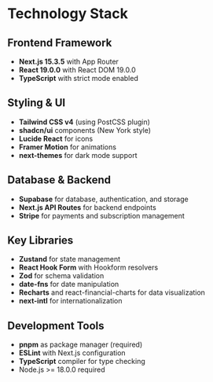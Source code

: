 # Technology Stack

## Frontend Framework
- **Next.js 15.3.5** with App Router
- **React 19.0.0** with React DOM 19.0.0
- **TypeScript** with strict mode enabled

## Styling & UI
- **Tailwind CSS v4** (using PostCSS plugin)
- **shadcn/ui** components (New York style)
- **Lucide React** for icons
- **Framer Motion** for animations
- **next-themes** for dark mode support

## Database & Backend
- **Supabase** for database, authentication, and storage
- **Next.js API Routes** for backend endpoints
- **Stripe** for payments and subscription management

## Key Libraries
- **Zustand** for state management
- **React Hook Form** with Hookform resolvers
- **Zod** for schema validation
- **date-fns** for date manipulation
- **Recharts** and react-financial-charts for data visualization
- **next-intl** for internationalization

## Development Tools
- **pnpm** as package manager (required)
- **ESLint** with Next.js configuration
- **TypeScript** compiler for type checking
- Node.js >= 18.0.0 required